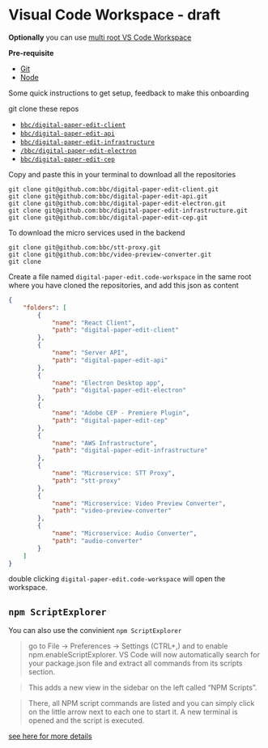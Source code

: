 # Visual Code Workspace - draft

**Optionally** you can use [multi root VS Code Workspace](https://code.visualstudio.com/docs/editor/multi-root-workspaces)

**Pre-requisite** 
- [Git](https://git-scm.com/book/en/v2/Getting-Started-Installing-Git)
- [Node](https://nodejs.org/en/download/)


Some quick instructions to get setup, feedback to make this onboarding 

git clone these repos 
- [`bbc/digital-paper-edit-client`](https://github.com/bbc/digital-paper-edit-client)
- [`bbc/digital-paper-edit-api`](https://github.com/bbc/digital-paper-edit-api)
- [`bbc/digital-paper-edit-infrastructure`](https://github.com/bbc/digital-paper-edit-infrastructure)
- [`/bbc/digital-paper-edit-electron`](https://github.com/bbc/digital-paper-edit-electron) 
- [`bbc/digital-paper-edit-cep`](https://github.com/bbc/digital-paper-edit-cep) 


Copy and paste this in your terminal to download all the repositories

```
git clone git@github.com:bbc/digital-paper-edit-client.git 
git clone git@github.com:bbc/digital-paper-edit-api.git  
git clone git@github.com:bbc/digital-paper-edit-electron.git  
git clone git@github.com:bbc/digital-paper-edit-infrastructure.git  
git clone git@github.com:bbc/digital-paper-edit-cep.git 
```

To download the micro services used in the backend
```
git clone git@github.com:bbc/stt-proxy.git
git clone git@github.com:bbc/video-preview-converter.git
git clone 
```


Create a file named `digital-paper-edit.code-workspace` in the same root where you have cloned the repositories, and add this json as content

```json
{
    "folders": [
        {
            "name": "React Client",
            "path": "digital-paper-edit-client"
        },
        {
            "name": "Server API",
            "path": "digital-paper-edit-api"
        },
        {
            "name": "Electron Desktop app",
            "path": "digital-paper-edit-electron"
        },
        {
            "name": "Adobe CEP - Premiere Plugin",
            "path": "digital-paper-edit-cep"
        },
        {
            "name": "AWS Infrastructure",
            "path": "digital-paper-edit-infrastructure"
        },
        {
            "name": "Microservice: STT Proxy",
            "path": "stt-proxy"
        },
        {
            "name": "Microservice: Video Preview Converter",
            "path": "video-preview-converter"
        },
        {
            "name": "Microservice: Audio Converter",
            "path": "audio-converter"
        }
    ]
}

```


double clicking `digital-paper-edit.code-workspace` will open the workspace.


## `npm ScriptExplorer` 

You can also use the convinient `npm ScriptExplorer` 

> go to File -> Preferences -> Settings (CTRL+,) and to enable npm.enableScriptExplorer. VS Code will now automatically search for your package.json file and extract all commands from its scripts section.

> This adds a new view in the sidebar on the left called “NPM Scripts”.

>There, all NPM script commands are listed and you can simply click on the little arrow next to each one to start it. A new terminal is opened and the script is executed.


[see here for more details](http://www.matthiassommer.it/programming/testing/run-npm-scripts-in-visual-studio-code-with-a-click-of-a-button/)

